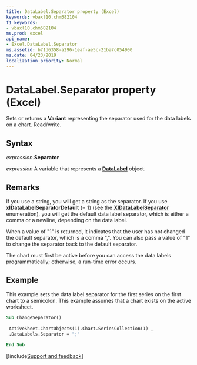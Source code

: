 ```yaml
---
title: DataLabel.Separator property (Excel)
keywords: vbaxl10.chm582104
f1_keywords:
- vbaxl10.chm582104
ms.prod: excel
api_name:
- Excel.DataLabel.Separator
ms.assetid: b71d6358-a296-1eaf-ae5c-21ba7c054900
ms.date: 04/23/2019
localization_priority: Normal
---
```



# DataLabel.Separator property (Excel)

Sets or returns a **Variant** representing the separator used for the data labels on a chart. Read/write.


## Syntax

_expression_.**Separator**

_expression_ A variable that represents a **[DataLabel](excel.datalabel(object).md)** object.


## Remarks

If you use a string, you will get a string as the separator. If you use **xlDataLabelSeparatorDefault** (= 1) (see the **[XlDataLabelSeparator](excel.xldatalabelseparator.md)** enumeration), you will get the default data label separator, which is either a comma or a newline, depending on the data label.

When a value of "1" is returned, it indicates that the user has not changed the default separator, which is a comma ",". You can also pass a value of "1" to change the separator back to the default separator.

The chart must first be active before you can access the data labels programmatically; otherwise, a run-time error occurs.


## Example

This example sets the data label separator for the first series on the first chart to a semicolon. This example assumes that a chart exists on the active worksheet.

```vb
Sub ChangeSeparator() 
 
 ActiveSheet.ChartObjects(1).Chart.SeriesCollection(1) _ 
 .DataLabels.Separator = ";" 
 
End Sub
```




[!include[Support and feedback](~/includes/feedback-boilerplate.md)]